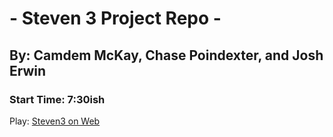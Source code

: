 # - Steven 3 Project Repo -
## By: Camdem McKay, Chase Poindexter, and Josh Erwin
### Start Time: 7:30ish

Play: [Steven3 on Web](https://tri-quad.net/steven3)
